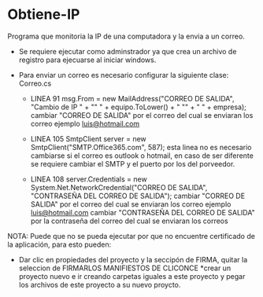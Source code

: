 # Obtiene-IP
 Programa que monitoria la IP de una computadora y la envia a un correo.

 * Se requiere ejecutar como adminstrador ya que crea un archivo de registro para ejecuarse al iniciar windows.


 * Para enviar un correo es necesario configurar la siguiente clase:
  Correo.cs

   - LINEA 91
      msg.From = new MailAddress("CORREO DE SALIDA", "Cambio de IP " + "\" " + equipo.ToLower() + " \"" + " " + empresa);
        cambiar "CORREO DE SALIDA" por el correo del cual se enviaran los correo ejemplo luis@hotmail.com

   - LINEA 105
      SmtpClient server = new SmtpClient("SMTP.Office365.com", 587);
        esta linea no es necesario cambiarse si el correo es outlook o hotmail, en caso de ser diferente se requiere cambiar el SMTP y el puerto por los del porveedor.


   - LINEA 108
      server.Credentials = new System.Net.NetworkCredential("CORREO DE SALIDA", "CONTRASEÑA DEL CORREO DE SALIDA");
        cambiar "CORREO DE SALIDA" por el correo del cual se enviaran los correo ejemplo luis@hotmail.com
        cambiar "CONTRASEÑA DEL CORREO DE SALIDA" por la contraseña del correo del cual se enviaran los correos


NOTA: Puede que no se pueda ejecutar por que no encuentre certificado de la aplicación, para esto pueden:
- Dar clic en propiedades del proyecto y la seccipón de FIRMA, quitar la seleccion de FIRMARLOS MANIFIESTOS DE CLICONCE
*crear un proyecto nuevo e ir creando carpetas iguales a este proyecto y pegar los archivos de este proyecto a su nuevo proycto.
